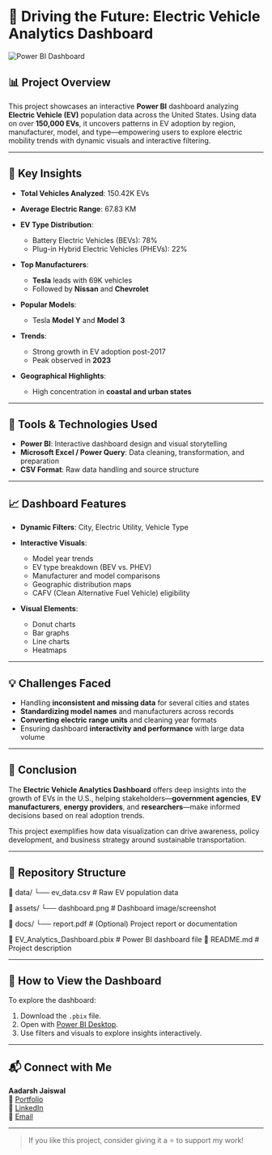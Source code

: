 # 🚗 Driving the Future: Electric Vehicle Analytics Dashboard

![Power BI Dashboard](https://your-dashboard-screenshot-url.com) <!-- (Optional: Add a screenshot of your dashboard here) -->

## 📊 Project Overview

This project showcases an interactive **Power BI** dashboard analyzing **Electric Vehicle (EV)** population data across the United States. Using data on over **150,000 EVs**, it uncovers patterns in EV adoption by region, manufacturer, model, and type—empowering users to explore electric mobility trends with dynamic visuals and interactive filtering.

---

## 📌 Key Insights

- **Total Vehicles Analyzed**: 150.42K EVs  
- **Average Electric Range**: 67.83 KM  
- **EV Type Distribution**:
  - Battery Electric Vehicles (BEVs): 78%
  - Plug-in Hybrid Electric Vehicles (PHEVs): 22%

- **Top Manufacturers**:
  - **Tesla** leads with 69K vehicles
  - Followed by **Nissan** and **Chevrolet**

- **Popular Models**:
  - Tesla **Model Y** and **Model 3**

- **Trends**:
  - Strong growth in EV adoption post-2017
  - Peak observed in **2023**

- **Geographical Highlights**:
  - High concentration in **coastal and urban states**

---

## 🔧 Tools & Technologies Used

- **Power BI**: Interactive dashboard design and visual storytelling  
- **Microsoft Excel / Power Query**: Data cleaning, transformation, and preparation  
- **CSV Format**: Raw data handling and source structure  

---

## 📈 Dashboard Features

- **Dynamic Filters**: City, Electric Utility, Vehicle Type  
- **Interactive Visuals**:
  - Model year trends  
  - EV type breakdown (BEV vs. PHEV)  
  - Manufacturer and model comparisons  
  - Geographic distribution maps  
  - CAFV (Clean Alternative Fuel Vehicle) eligibility  

- **Visual Elements**:
  - Donut charts  
  - Bar graphs  
  - Line charts  
  - Heatmaps

---

## 💡 Challenges Faced

- Handling **inconsistent and missing data** for several cities and states  
- **Standardizing model names** and manufacturers across records  
- **Converting electric range units** and cleaning year formats  
- Ensuring dashboard **interactivity and performance** with large data volume  

---

## 🏁 Conclusion

The **Electric Vehicle Analytics Dashboard** offers deep insights into the growth of EVs in the U.S., helping stakeholders—**government agencies**, **EV manufacturers**, **energy providers**, and **researchers**—make informed decisions based on real adoption trends.

This project exemplifies how data visualization can drive awareness, policy development, and business strategy around sustainable transportation.

---

## 📂 Repository Structure

📁 data/
└── ev_data.csv # Raw EV population data

📁 assets/
└── dashboard.png # Dashboard image/screenshot

📁 docs/
└── report.pdf # (Optional) Project report or documentation

📄 EV_Analytics_Dashboard.pbix # Power BI dashboard file
📄 README.md # Project description


---

## 🚀 How to View the Dashboard

To explore the dashboard:

1. Download the `.pbix` file.
2. Open with [Power BI Desktop](https://powerbi.microsoft.com/desktop/).
3. Use filters and visuals to explore insights interactively.

---

## 📬 Connect with Me

**Aadarsh Jaiswal**  
🔗 [Portfolio](https://aadarshjaiswalvns.github.io/Data-Analytics-Portfolio)  
💼 [LinkedIn](https://www.linkedin.com/in/aadarsh-jaiswal/)  
📧 [Email](mailto:aadarshjaiswal.vns@gmail.com)

---

> If you like this project, consider giving it a ⭐ to support my work!
